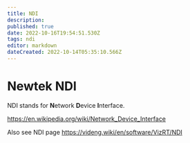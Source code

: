```yaml
---
title: NDI
description: 
published: true
date: 2022-10-16T19:54:51.530Z
tags: ndi
editor: markdown
dateCreated: 2022-10-14T05:35:10.566Z
---
```


# Newtek NDI
NDI stands for **N**etwork **D**evice **I**nterface.

https://en.wikipedia.org/wiki/Network_Device_Interface

Also see NDI page
https://videng.wiki/en/software/VizRT/NDI
